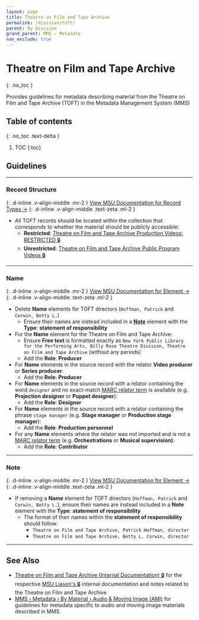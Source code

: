 ```yaml
---
layout: page
title: Theatre on Film and Tape Archive
permalink: /division/toft/
parent: By Division
grand_parent: MMS › Metadata
nav_exclude: true
---
```


# Theatre on Film and Tape Archive
{: .no_toc }

Provides guidelines for metadata describing material from the Theatre on Film and Tape Archive (TOFT) in the Metadata Management System (MMS)

## Table of contents
{: .no_toc .text-delta }

1. TOC
{:toc}

## Guidelines

---

### Record Structure
{: .d-inline .v-align-middle .mr-2 }
[View MSU Documentation for Record Types →](/metadata-documentation/metadata/record-type/)
{: .d-inline .v-align-middle .text-zeta .ml-2 }

- All TOFT records should be located within the collection that corresponds to whether the material should be publicly accessible:
  - **Restricted**: [Theatre on Film and Tape Archive Production Videos: RESTRICTED 🔒](https://metadata.nypl.org/collection/72886)
  - **Unrestricted**: [Theatre on Film and Tape Archive Public Program Videos 🔒](https://metadata.nypl.org/collection/73210)

---

### Name
{: .d-inline .v-align-middle .mr-2 }
[View MSU Documentation for Element →](/metadata-documentation/metadata/element/name/)
{: .d-inline .v-align-middle .text-zeta .ml-2 }

- Delete **Name** elements for TOFT directors (`Hoffman, Patrick` and `Corwin, Betty L.`)
  - Ensure their names are instead included in a [**Note**](#note) element with the **Type**: **statement of responsibility**
- For the **Name** element for the Theatre on Film and Tape Archive:
  - Ensure **Free text** is formatted exactly as `New York Public Library for the Performing Arts, Billy Rose Theatre Division, Theatre on Film and Tape Archive` (without any periods)
  - Add the **Role**: **Producer**
- For **Name** elements in the source record with the relator **Video producer** or **Series producer**:
  - Add the **Role**: **Producer**
- For **Name** elements in the source record with a relator containing the word `designer` and no exact-match [MARC relator term](https://www.loc.gov/marc/relators/relaterm.html) is available (e.g. **Projection designer** or **Puppet designer**):
  - Add the **Role**: **Designer**
- For **Name** elements in the source record with a relator containing the phrase `stage manager` (e.g. **Stage manager** or **Production stage manager**):
  - Add the **Role**: **Production personnel**
- For any **Name** elements where the relator was not imported and is not a [MARC relator term](https://www.loc.gov/marc/relators/relaterm.html) (e.g. **Orchestrations** or **Musical supervision)**:
  - Add the **Role**: **Contributor**
  
---

### Note
{: .d-inline .v-align-middle .mr-2 }
[View MSU Documentation for Element →](/metadata-documentation/metadata/element/note/)
{: .d-inline .v-align-middle .text-zeta .ml-2 }

- If removing a **Name** element for TOFT directors (`Hoffman, Patrick` and `Corwin, Betty L.`), ensure their names are instead included in a **Note** element with the **Type**: **statement of responsibility**
  - The format of their names within the **statement of responsibility** should follow:
    - `Theatre on Film and Tape Archive, Patrick Hoffman, director`
    - `Theatre on Film and Tape Archive, Betty L. Corwin, director`

---

## See Also

- [Theatre on Film and Tape Archive (Internal Documentation) 🔒](https://docs.google.com/document/d/1ukxv__9sH0-CkDDYB3zkmp3_xkTl4O1Ae5qk5YSQ_3Y/edit) for the respective [MSU Liason's 🔒](https://docs.google.com/spreadsheets/d/1P-YDJigon640fTCLP4Ig4-zmzqrX88v5M24ShuxFNVY/edit?gid=0) internal documentation and notes related to the Theatre on Film and Tape Archive
- [MMS › Metadata › By Material › Audio & Moving Image (AMI)](/metadata-documentation/metadata/material/ami/) for guidelines for metadata specific to audio and moving image materials described in MMS